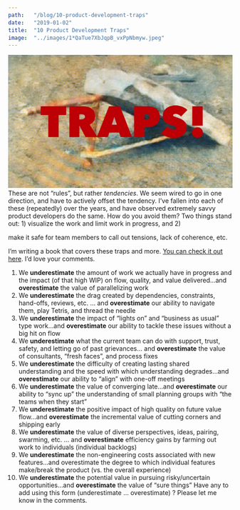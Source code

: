 ```yaml
---
path:	"/blog/10-product-development-traps"
date:	"2019-01-02"
title:	"10 Product Development Traps"
image:	"../images/1*QaTue7XbJqpB_vxPpNbmyw.jpeg"
---
```


![](../images/1*QaTue7XbJqpB_vxPpNbmyw.jpeg)These are not “rules”, but rather *tendencies*. We seem wired to go in one direction, and have to actively offset the tendency. I’ve fallen into each of these (repeatedly) over the years, and have observed extremely savvy product developers do the same. How do you avoid them? Two things stand out: 1) visualize the work and limit work in progress, and 2)

 make it safe for team members to call out tensions, lack of coherence, etc.

I’m writing a book that covers these traps and more. [You can check it out here](https://docs.google.com/document/d/1oNIcstoV0wbEeOBITIG5XP1lbbugaNj7AfoIe0zI7Ss/edit?usp=sharing). I’d love your comments.

1. We **underestimate** the amount of work we actually have in progress and the impact (of that high WIP) on flow, quality, and value delivered…and **overestimate** the value of parallelizing work
2. We **underestimate** the drag created by dependencies, constraints, hand-offs, reviews, etc. … and **overestimate** our ability to navigate them, play Tetris, and thread the needle
3. We **underestimate** the impact of “lights on” and “business as usual” type work…and **overestimate** our ability to tackle these issues without a big hit on flow
4. We **underestimate** what the current team can do with support, trust, safety, and letting go of past grievances… and **overestimate** the value of consultants, “fresh faces”, and process fixes
5. We **underestimate** the difficulty of creating lasting shared understanding and the speed with which understanding degrades…and **overestimate** our ability to “align” with one-off meetings
6. We **underestimate** the value of converging late…and **overestimate** our ability to “sync up” the understanding of small planning groups with “the teams when they start”
7. We **underestimate** the positive impact of high quality on future value flow…and **overestimate** the incremental value of cutting corners and shipping early
8. We **underestimate** the value of diverse perspectives, ideas, pairing, swarming, etc. … and **overestimate** efficiency gains by farming out work to individuals (individual backlogs)
9. We **underestimate** the non-engineering costs associated with new features…and overestimate the degree to which individual features make/break the product (vs. the overall experience)
10. We **underestimate** the potential value in pursuing risky/uncertain opportunities…and **overestimate** the value of “sure things”
Have any to add using this form (underestimate … overestimate) ? Please let me know in the comments.

